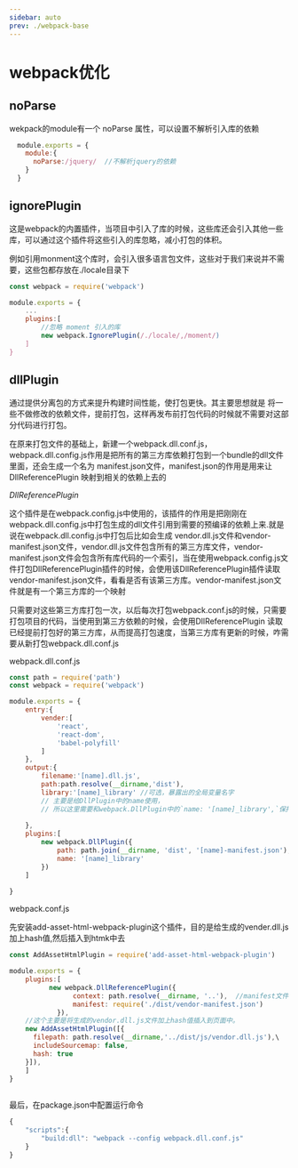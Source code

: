 ```yaml
---
sidebar: auto
prev: ./webpack-base
---
```


# webpack优化

## noParse

wekpack的module有一个 noParse 属性，可以设置不解析引入库的依赖


```js
  module.exports = {
    module:{
      noParse:/jquery/  //不解析jquery的依赖 
    }
  }
```

## ignorePlugin

这是webpack的内置插件，当项目中引入了库的时候，这些库还会引入其他一些库，可以通过这个插件将这些引入的库忽略，减小打包的体积。

例如引用monment这个库时，会引入很多语言包文件，这些对于我们来说并不需要，这些包都存放在./locale目录下

```js
const webpack = require('webpack')

module.exports = {
    ...
    plugins:[
        //忽略 moment 引入的库
        new webpack.IgnorePlugin(/./locale/,/moment/)
    ]
}
```


## dllPlugin

通过提供分离包的方式来提升构建时间性能，使打包更快。其主要思想就是 将一些不做修改的依赖文件，提前打包，这样再发布前打包代码的时候就不需要对这部分代码进行打包。

在原来打包文件的基础上，新建一个webpack.dll.conf.js，webpack.dll.config.js作用是把所有的第三方库依赖打包到一个bundle的dll文件里面，还会生成一个名为 manifest.json文件，manifest.json的作用是用来让 DllReferencePlugin 映射到相关的依赖上去的

*DllReferencePlugin*

这个插件是在webpack.config.js中使用的，该插件的作用是把刚刚在webpack.dll.config.js中打包生成的dll文件引用到需要的预编译的依赖上来.就是说在webpack.dll.config.js中打包后比如会生成 vendor.dll.js文件和vendor-manifest.json文件，vendor.dll.js文件包含所有的第三方库文件，vendor-manifest.json文件会包含所有库代码的一个索引，当在使用webpack.config.js文件打包DllReferencePlugin插件的时候，会使用该DllReferencePlugin插件读取vendor-manifest.json文件，看看是否有该第三方库。vendor-manifest.json文件就是有一个第三方库的一个映射

只需要对这些第三方库打包一次，以后每次打包webpack.conf.js的时候，只需要打包项目的代码，当使用到第三方依赖的时候，会使用DllReferencePlugin 读取已经提前打包好的第三方库，从而提高打包速度，当第三方库有更新的时候，咋需要从新打包webpack.dll.conf.js 

webpack.dll.conf.js

```js
const path = require('path')
const webpack = require('webpack')

module.exports = {
    entry:{
        vender:[
            'react',
            'react-dom',
            'babel-polyfill'
        ]
    },
    output:{
        filename:'[name].dll.js',
        path:path.resolve(__dirname,'dist'),
        library:'[name]_library' //可选，暴露出的全局变量名字
        // 主要是给DllPlugin中的name使用，
        // 所以这里需要和webpack.DllPlugin中的`name: '[name]_library',`保持一致
        
    },
    plugins:[
        new webpack.DllPlugin({
            path: path.join(__dirname, 'dist', '[name]-manifest.json'), //生成上文说到清单文件，放在dist文件下面
            name: '[name]_library'
        })
    ]
    
}
```

webpack.conf.js

先安装add-asset-html-webpack-plugin这个插件，目的是给生成的vender.dll.js加上hash值,然后插入到htmk中去 


```js
const AddAssetHtmlPlugin = require('add-asset-html-webpack-plugin')

module.exports = {
    plugins:[
          new webpack.DllReferencePlugin({
                context: path.resolve(__dirname, '..'),  //manifest文件中请求的上下文
                manifest: require('./dist/vendor-manifest.json')
            }),
    //这个主要是将生成的vendor.dll.js文件加上hash值插入到页面中。
    new AddAssetHtmlPlugin([{
      filepath: path.resolve(__dirname,'../dist/js/vendor.dll.js'),\
      includeSourcemap: false,
      hash: true
    }]),
    ]
}
 
```

最后，在package.json中配置运行命令
```js
{
    "scripts":{
        "build:dll": "webpack --config webpack.dll.conf.js"
    }
}
```


